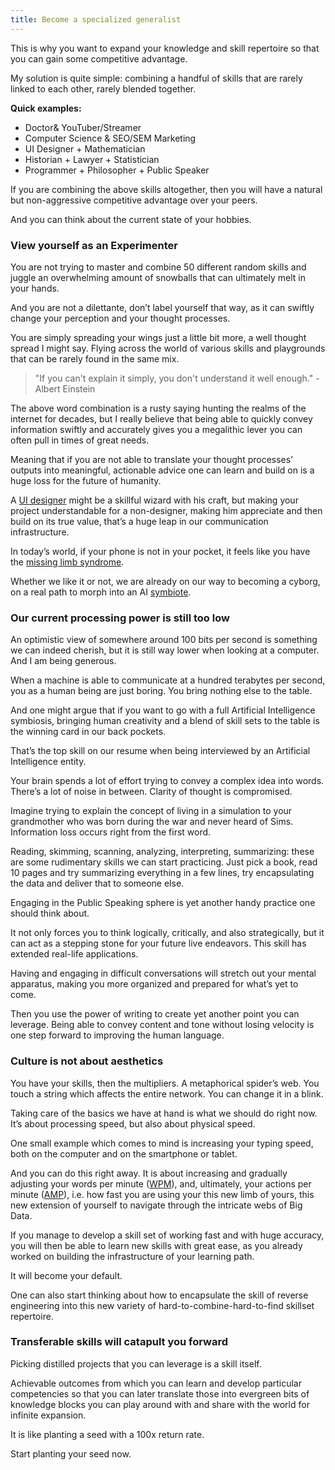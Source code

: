 ```yaml
---
title: Become a specialized generalist
---
```


This is why you want to expand your knowledge and skill repertoire so that you can gain some competitive advantage.

My solution is quite simple: combining a handful of skills that are rarely linked to each other, rarely blended together.

**Quick examples:**

- Doctor& YouTuber/Streamer
- Computer Science & SEO/SEM Marketing
- UI Designer + Mathematician
- Historian + Lawyer + Statistician
- Programmer + Philosopher + Public Speaker

If you are combining the above skills altogether, then you will have a natural but non-aggressive competitive advantage over your peers.

And you can think about the current state of your hobbies.

### **View yourself as an Experimenter**


You are not trying to master and combine 50 different random skills and juggle an overwhelming amount of snowballs that can ultimately melt in your hands.

And you are not a dilettante, don’t label yourself that way, as it can swiftly change your perception and your thought processes.

You are simply spreading your wings just a little bit more, a well thought spread I might say. Flying across the world of various skills and playgrounds that can be rarely found in the same mix.
> "If you can't explain it simply, you don't understand it well enough." - Albert Einstein


The above word combination is a rusty saying hunting the realms of the internet for decades, but I really believe that being able to quickly convey information swiftly and accurately gives you a megalithic lever you can often pull in times of great needs.

Meaning that if you are not able to translate your thought processes’ outputs into meaningful, actionable advice one can learn and build on is a huge loss for the future of humanity.

A [UI designer](https://en.wikipedia.org/wiki/User_interface_design) might be a skillful wizard with his craft, but making your project understandable for a non-designer, making him appreciate and then build on its true value, that’s a huge leap in our communication infrastructure.

In today’s world, if your phone is not in your pocket, it feels like you have the [missing limb syndrome](https://en.wikipedia.org/wiki/Phantom_limb).

Whether we like it or not, we are already on our way to becoming a cyborg, on a real path to morph into an AI [symbiote](https://www.merriam-webster.com/dictionary/symbiote#:~:text=plural%20symbiotes-,Definition%20of%20symbiote,of%20vegetative%20symbiote%2C%20I%20conjectured.).

### **Our current processing power is still too low**


An optimistic view of somewhere around 100 bits per second is something we can indeed cherish, but it is still way lower when looking at a computer. And I am being generous.

When a machine is able to communicate at a hundred terabytes per second, you as a human being are just boring. You bring nothing else to the table.

And one might argue that if you want to go with a full Artificial Intelligence symbiosis, bringing human creativity and a blend of skill sets to the table is the winning card in our back pockets.

That’s the top skill on our resume when being interviewed by an Artificial Intelligence entity.

Your brain spends a lot of effort trying to convey a complex idea into words. There’s a lot of noise in between. Clarity of thought is compromised. 

Imagine trying to explain the concept of living in a simulation to your grandmother who was born during the war and never heard of Sims. Information loss occurs right from the first word.

Reading, skimming, scanning, analyzing, interpreting, summarizing: these are some rudimentary skills we can start practicing. Just pick a book, read 10 pages and try summarizing everything in a few lines, try encapsulating the data and deliver that to someone else.

Engaging in the Public Speaking sphere is yet another handy practice one should think about.

It not only forces you to think logically, critically, and also strategically, but it can act as a stepping stone for your future live endeavors. This skill has extended real-life applications.

Having and engaging in difficult conversations will stretch out your mental apparatus, making you more organized and prepared for what’s yet to come.

Then you use the power of writing to create yet another point you can leverage. Being able to convey content and tone without losing velocity is one step forward to improving the human language.

### **Culture is not about aesthetics**


You have your skills, then the multipliers. A metaphorical spider’s web. You touch a string which affects the entire network. You can change it in a blink.

Taking care of the basics we have at hand is what we should do right now. It’s about processing speed, but also about physical speed.

One small example which comes to mind is increasing your typing speed, both on the computer and on the smartphone or tablet.

And you can do this right away. It is about increasing and gradually adjusting your words per minute ([WPM](https://en.wikipedia.org/wiki/Words_per_minute)), and, ultimately, your actions per minute ([AMP](https://en.wikipedia.org/wiki/Actions_per_minute)), i.e. how fast you are using your this new limb of yours, this new extension of yourself to navigate through the intricate webs of Big Data.

If you manage to develop a skill set of working fast and with huge accuracy, you will then be able to learn new skills with great ease, as you already worked on building the infrastructure of your learning path.

It will become your default.

One can also start thinking about how to encapsulate the skill of reverse engineering into this new variety of hard-to-combine-hard-to-find skillset repertoire.

### **Transferable skills will catapult you forward**


Picking distilled projects that you can leverage is a skill itself.

Achievable outcomes from which you can learn and develop particular competencies so that you can later translate those into evergreen bits of knowledge blocks you can play around with and share with the world for infinite expansion.

It is like planting a seed with a 100x return rate.

Start planting your seed now.
